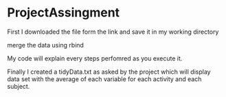 # ProjectAssingment

First I downloaded the file form the link and save it in my working directory

 merge the data using rbind 

My code will explain every steps perfomred as you execute it.


Finally I created a tidyData.txt as asked by the project which will display data set with the average of each variable for each activity and each subject.


